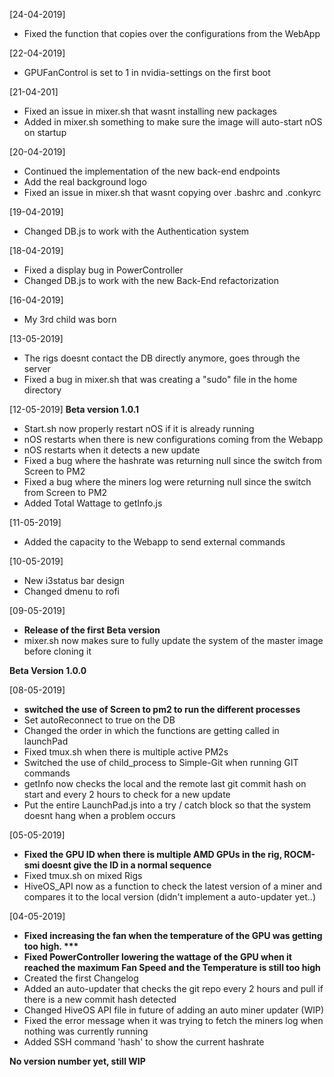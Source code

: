 [24-04-2019]  
- Fixed the function that copies over the configurations from the WebApp

[22-04-2019]  
- GPUFanControl is set to 1 in nvidia-settings on the first boot

[21-04-201]  
- Fixed an issue in mixer.sh that wasnt installing new packages
- Added in mixer.sh something to make sure the image will auto-start nOS on startup

[20-04-2019]  
- Continued the implementation of the new back-end endpoints
- Add the real background logo
- Fixed an issue in mixer.sh that wasnt copying over .bashrc and .conkyrc

[19-04-2019]  
- Changed DB.js to work with the Authentication system

[18-04-2019]
- Fixed a display bug in PowerController
- Changed DB.js to work with the new Back-End refactorization

[16-04-2019]  
- My 3rd child was born

[13-05-2019]
- The rigs doesnt contact the DB directly anymore, goes through the server
- Fixed a bug in mixer.sh that was creating a "sudo" file in the home directory

[12-05-2019] __Beta version 1.0.1__
- Start.sh now properly restart nOS if it is already running
- nOS restarts when there is new configurations coming from the Webapp
- nOS restarts when it detects a new update
- Fixed a bug where the hashrate was returning null since the switch from Screen to PM2
- Fixed a bug where the miners log were returning null since the switch from Screen to PM2
- Added Total Wattage to getInfo.js

[11-05-2019]
- Added the capacity to the Webapp to send external commands

[10-05-2019]
- New i3status bar design
- Changed dmenu to rofi

[09-05-2019]
- __Release of the first Beta version__
- mixer.sh now makes sure to fully update the system of the master image before cloning it

__Beta Version 1.0.0__

[08-05-2019]
- __switched the use of Screen to pm2 to run the different processes__
- Set autoReconnect to true on the DB
- Changed the order in which the functions are getting called in launchPad
- Fixed tmux.sh when there is multiple active PM2s
- Switched the use of child_process to Simple-Git when running GIT commands
- getInfo now checks the local and the remote last git commit hash on start and every 2 hours to check for a new update
- Put the entire LaunchPad.js into a try / catch block so that the system doesnt hang when a problem occurs

[05-05-2019]
- __Fixed the GPU ID when there is multiple AMD GPUs in the rig, ROCM-smi doesnt give the ID in a normal sequence__
- Fixed tmux.sh on mixed Rigs
- HiveOS_API now as a function to check the latest version of a miner and compares it to the local version (didn't implement a auto-updater yet..)

[04-05-2019]
- __Fixed increasing the fan when the temperature of the GPU was getting too high. ***__
- __Fixed PowerController lowering the wattage of the GPU when it reached the maximum Fan Speed and the Temperature is still too high__
- Created the first Changelog
- Added an auto-updater that checks the git repo every 2 hours and pull if there is a new commit hash detected
- Changed HiveOS API file in future of adding an auto miner updater (WIP)
- Fixed the error message when it was trying to fetch the miners log when nothing was currently running
- Added SSH command 'hash' to show the current hashrate

__No version number yet, still WIP__


